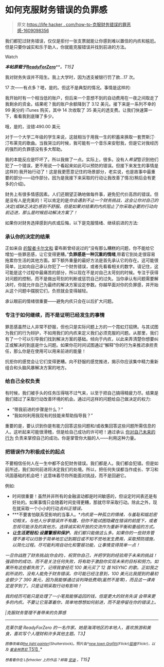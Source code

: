 # 如何克服财务错误的负罪感

> 原文:[https://life hacker . com/how-to-克服财务错误的罪恶感-1609098356](https://lifehacker.com/how-to-overcome-the-guilt-of-financial-mistakes-1609098356)

我们都犯过财务错误，仅仅是拒付一张支票就能让你感到难以置信的内疚和尴尬。但是只要你诚实和乐于助人，你就能克服错误并找到前进的方法。

Watch

***本帖原载于***[***ReadyForZero***](http://blog.readyforzero.com/overcoming-the-guilt-associated-with-mismanaged-finances/)***。*T15】**

我对财务失误并不陌生。我上大学时，因为透支被银行罚了款...17 次。

17 次——有点多？嗯，是的。但这不是典型的情况。事情是这样的:

我开始时有一个相当低的账户，但后来一个意想不到的自动费用在一夜之间取走了我剩余的资金。结果呢？我的账户余额降到了 3.12 美元。接下来是一系列不幸的 99 美分的 iTunes 购买，其中 14 次收取了 35 美元的透支费。让我们快速算一下，看看我到底赚了多少。

哦，是的，没错:490.00 美元

对于一个大学二年级的学生来说，这就相当于用我一生的积蓄来换取一套贾斯汀·汀布莱克的歌曲。当我哭泣的时候，我可能有一个音乐来安慰我，但是它对我经历的强烈的负罪感没有多大帮助。

我的本能反应是吓坏了。所以我做了一点。实际上，很多。没有人*希望*意识到他们犯了一个错误，更不用说一个看起来如此可以预防的错误。但接下来发生的事情是这样的:我开始行动了！这是我更愿意记住的场景部分，老实说，也是故事中最重要的部分——动作部分。因为是我接下来采取的行动让我改善了情况(稍后会有更多的介绍)。

财务上有很多情感因素。人们还期望正确地做每件事，避免犯代价高昂的错误。但是没有人是完美的！可以肯定的是*你会遇到不止一个财务挑战，这会让你对自己的决定(或缺乏决定)感到不舒服。但是如果对结果的内疚阻止了你采取必要的行动向前迈进，那么是时候启动解决方案了！*

如果你对财务选择感到内疚或后悔，以下是克服情绪、继续前进的方法:

### 承认你的决定的结果

正如来自 [的智者卡尔文和](http://lifehacker.com/bill-wattersons-best-productivity-tricks-1588738048) 霍布斯曾经说过的“没有那么糟糕的问题，你不能给它增加一些罪恶感，让它变得更糟。”**负罪感是一种沉重的情绪**,带着它到处走很容易拖累你生活的其他方面。卸下额外重量的最好方法是首先承认它的存在。这可能很简单，比如向自己承认你犯了一个财务错误，或者先看看相关的数字。请记住，这可能是这个过程中最痛苦的部分，所以现在不是对自己太苛刻的时候。专注于获得对问题的控制，而不是做出苛刻的判断或惩罚自己的过失。当你承认有问题需要解决时，你就允许自己为最终的解决方案设定参数。你越早面对你的负罪感，并开始从这个问题中摆脱它们，负担就会变得越轻。

承认眼前的情绪很重要——避免内疚只会在以后扩大问题。

### 专注于如何继续，而不是证明已经发生的事情

罪恶感虽然让人非常不舒服，但也只是实际问题上方的一个霓虹灯招牌。与其试图为我们的行为辩护，不如用我们的内疚来定义我们必须克服的问题。从那里，我们有了一个可以引导我们找到解决方案的基础。倾向于内疚，以此来弄清楚你想要纠正或解决的到底是什么问题。如果你花时间试图通过“解释”你的行为来推迟承担责任，那么你是在使用可以用来前进的能量！

抗拒你的感觉会让它们变得更糟。向不舒服的感觉推进，揭示你应该集中精力重新组合和头脑风暴解决方案的地方。

### 给自己全权负责

有时候，我们被手头的任务压得喘不过气来，以至于把自己搞得精疲力尽。结果是我们错过了采取行动改善环境的机会。通过问这样的问题给自己做决定的权力:

*   “带我前进的步骤是什么？”
*   “我如何利用我现有的技能来帮助指导我？”

重要的是，要认识到你是有能力回答这些问题和/或收集回答这些问题所需信息的人。这听起来可能很滑稽，但是给自己成功的许可吧！通过承认 [你对自己未来的行为](https://twocents.lifehacker.com/financial-mistakes-to-avoid-at-every-age-1579315114) 负责来掌控自己的成功。你是掌管你大脑的人——利用这种力量。

### 把错误作为积极成长的起点

不要相信任何人在一生中都不会犯财务错误。我们都是人。我们都会犯错。但是如前所述，我们如何前进将决定我们的处境。所以，把任何失误都当作成长、学习和巩固基础的机会吧！这意味着尽你所能面对挑战，而不是回避它。

例如:

*   时间很重要！虽然并非所有的金融波动都是时间敏感的，但设定时间表还是有好处的。如果事情只会随着时间变得更糟，那就尽早采取行动。除此之外，现在就采取一个小小的行动*去纠正错误。*
*   ***不要害怕联系受影响的当事人。**内疚是一种孤立的情绪，与羞耻和尴尬密切相关。与他人分享错误并不有趣，但你不能试图隐藏在错误的前提下，或者忽视可能涉及的其他方。选择诚实和开放的交流作为重新平衡和重组的方式。*
*   ***让生活更轻松:设置警报和保护**。我们都只能做这么多。如果你的一些财务管理不善可以归咎于简单地忘记到期日或不知不觉地发生费用，采取预防措施，以简化过程。尽可能利用自动化和警报功能，让事情变得简单一点！*

*一旦你战胜了财务挑战(你会的)，祝贺你自己，并把学到的经验用于未来的挑战！强调你的成功，而不是关注任何失败，将有助于激励你实现未来的目标和努力。如果所有这些都失败了，记得我曾经花 100 美元买了 12 首 NSYNC 的歌。正如我之前所说的，没有人能免于财务错误。你可能已经注意到，100 美元比我提到的最初金额少了 390 美元，因为我能够通过谈判降低费用(虽然不是零)，而且这一课肯定是学到了。只是证明采取行动有影响！*

*我的经历可能只是处理了一小笔我能够追回的钱，但是更大的财务失误 会带来更多的内疚。不要让它笼罩着你，简单地想想如何前进，而不是停留在你的错误上。*

*|克服财务管理不善带来的负罪感*

* * *

*克莱尔是 ReadyForZero 的一名作家。她是海湾地区的本地人，喜欢旅游和美食，喜欢写个人理财和许多其他主题。T3】*

*<small>*图像改编自*</small>[<small>*the light painter*</small>](http://www.shutterstock.com/pic.mhtml?id=178147613&src=id)<small>*(Shutterstock)。照片由*</small>[<small>*new town Grafitti*</small>](https://www.flickr.com/photos/newtown_grafitti/6309119620)<small>*(Flickr)*</small>[<small>*寇坡*</small>](https://www.flickr.com/photos/publius_ovidius/5800976162)<small>*(Flickr)，以及*</small> [<small>*崔金林贾尼*</small> T51】](https://www.flickr.com/photos/trekkingrinjani/4930552641)*

**<small>想看看你在 Lifehacker 上的作品？邮箱</small>* [*<small>安迪</small>*](mailto:andy@lifehacker.com) *<small>。</small>T15】**